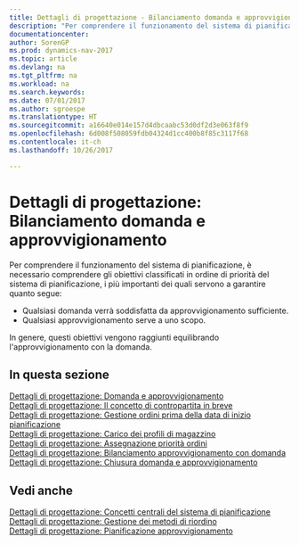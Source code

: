 ```yaml
---
title: Dettagli di progettazione - Bilanciamento domanda e approvvigionamento
description: "Per comprendere il funzionamento del sistema di pianificazione, è necessario comprendere gli obiettivi classificati in ordine di priorità del sistema di pianificazione."
documentationcenter: 
author: SorenGP
ms.prod: dynamics-nav-2017
ms.topic: article
ms.devlang: na
ms.tgt_pltfrm: na
ms.workload: na
ms.search.keywords: 
ms.date: 07/01/2017
ms.author: sgroespe
ms.translationtype: HT
ms.sourcegitcommit: a16640e014e157d4dbcaabc53d0df2d3e063f8f9
ms.openlocfilehash: 6d008f508059fdb04324d1cc400b8f85c3117f68
ms.contentlocale: it-ch
ms.lasthandoff: 10/26/2017

---
```

# <a name="design-details-balancing-demand-and-supply"></a>Dettagli di progettazione: Bilanciamento domanda e approvvigionamento
Per comprendere il funzionamento del sistema di pianificazione, è necessario comprendere gli obiettivi classificati in ordine di priorità del sistema di pianificazione, i più importanti dei quali servono a garantire quanto segue:  

- Qualsiasi domanda verrà soddisfatta da approvvigionamento sufficiente.  
- Qualsiasi approvvigionamento serve a uno scopo.  

In genere, questi obiettivi vengono raggiunti equilibrando l'approvvigionamento con la domanda.  

## <a name="in-this-section"></a>In questa sezione  
[Dettagli di progettazione: Domanda e approvvigionamento](design-details-demand-and-supply.md)  
[Dettagli di progettazione: Il concetto di contropartita in breve](design-details-the-concept-of-balancing-in-brief.md)  
[Dettagli di progettazione: Gestione ordini prima della data di inizio pianificazione](design-details-dealing-with-orders-before-the-planning-starting-date.md)  
[Dettagli di progettazione: Carico dei profili di magazzino](design-details-loading-the-inventory-profiles.md)  
[Dettagli di progettazione: Assegnazione priorità ordini](design-details-prioritizing-orders.md)  
[Dettagli di progettazione: Bilanciamento approvvigionamento con domanda](design-details-balancing-supply-with-demand.md)  
[Dettagli di progettazione: Chiusura domanda e approvvigionamento](design-details-closing-demand-and-supply.md)  

## <a name="see-also"></a>Vedi anche  
[Dettagli di progettazione: Concetti centrali del sistema di pianificazione](design-details-central-concepts-of-the-planning-system.md)   
[Dettagli di progettazione: Gestione dei metodi di riordino](design-details-handling-reordering-policies.md)   
[Dettagli di progettazione: Pianificazione approvvigionamento](design-details-supply-planning.md)

